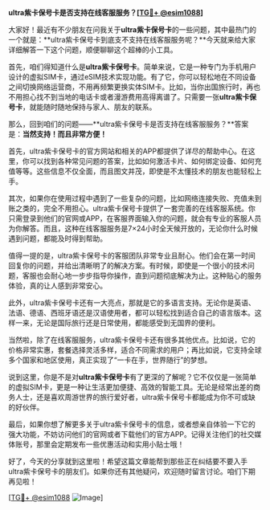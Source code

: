 **ultra紫卡保号卡是否支持在线客服服务？[[TG💪+ @esim1088](https://t.me/s/esim1088)]**

大家好！最近有不少朋友在问我关于**ultra紫卡保号卡**的一些问题，其中最热门的一个就是：**ultra紫卡保号卡到底支不支持在线客服服务呢？**今天就来给大家详细解答一下这个问题，顺便聊聊这个超棒的小工具。

首先，咱们得知道什么是**ultra紫卡保号卡**。简单来说，它是一种专门为手机用户设计的虚拟SIM卡，通过eSIM技术实现功能。有了它，你可以轻松地在不同设备之间切换网络运营商，不用再频繁更换实体SIM卡。比如，当你出国旅行时，再也不用担心找不到当地的电话卡或者漫游费用高得离谱了。只需要一张**ultra紫卡保号卡**，就能随时随地保持与家人、朋友的联系。

那么，回到咱们的问题——**ultra紫卡保号卡是否支持在线客服服务？**答案是：**当然支持！而且非常方便！**

首先，ultra紫卡保号卡的官方网站和相关的APP都提供了详尽的帮助中心。在这里，你可以找到各种常见问题的答案，比如如何激活卡片、如何绑定设备、如何充值等等。这些信息不仅全面，而且图文并茂，即使是不太懂技术的朋友也能轻松上手。

其次，如果你在使用过程中遇到了一些复杂的问题，比如网络连接失败、充值未到账之类的，完全不用担心。ultra紫卡保号卡提供了一套完善的在线客服系统。你只需登录到他们的官网或APP，在客服界面输入你的问题，就会有专业的客服人员为你解答。而且，这种在线客服服务是7×24小时全天候开放的，无论你什么时候遇到问题，都能及时得到帮助。

值得一提的是，ultra紫卡保号卡的客服团队非常专业且耐心。他们会在第一时间回复你的问题，并给出清晰明了的解决方案。有时候，即使是一个很小的技术问题，客服也会耐心地一步步指导你操作，直到问题彻底解决为止。这种贴心的服务体验，真的让人感到非常安心。

此外，ultra紫卡保号卡还有一大亮点，那就是它的多语言支持。无论你是英语、法语、德语、西班牙语还是汉语使用者，都可以轻松找到适合自己的语言版本。这样一来，无论是国际旅行还是日常使用，都能感受到无国界的便利。

当然啦，除了在线客服服务，ultra紫卡保号卡还有很多其他优点。比如说，它的价格非常实惠，套餐选择灵活多样，适合不同需求的用户；再比如说，它支持全球多个国家和地区使用，真正实现了“一卡在手，世界随行”的梦想。

说到这里，你是不是对**ultra紫卡保号卡**有了更深的了解呢？它不仅仅是一张简单的虚拟SIM卡，更是一种让生活更加便捷、高效的智能工具。无论是经常出差的商务人士，还是喜欢周游世界的旅行爱好者，ultra紫卡保号卡都能成为你不可或缺的好伙伴。

最后，如果你想了解更多关于ultra紫卡保号卡的信息，或者想亲自体验一下它的强大功能，不妨访问他们的官网或者下载他们的官方APP。记得关注他们的社交媒体账号，那里会定期发布一些优惠活动和实用小贴士哦！

好了，今天的分享就到这里啦！希望这篇文章能帮到那些正在纠结要不要入手ultra紫卡保号卡的朋友们。如果你还有其他疑问，欢迎随时留言讨论。咱们下期再见啦！

[[TG💪+ @esim1088](https://t.me/s/esim1088) ![Image](https://i.postimg.cc/4NQfJmqS/Snipaste-2025-05-13-00-14-12.png)]